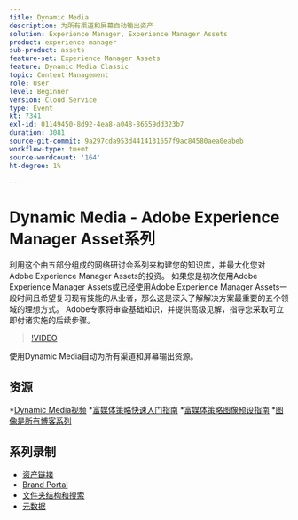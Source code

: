 ```yaml
---
title: Dynamic Media
description: 为所有渠道和屏幕自动输出资产
solution: Experience Manager, Experience Manager Assets
product: experience manager
sub-product: assets
feature-set: Experience Manager Assets
feature: Dynamic Media Classic
topic: Content Management
role: User
level: Beginner
version: Cloud Service
type: Event
kt: 7341
exl-id: 01149450-8d92-4ea8-a048-86559dd323b7
duration: 3081
source-git-commit: 9a297cda953d4414131657f9ac84580aea0eabeb
workflow-type: tm+mt
source-wordcount: '164'
ht-degree: 1%

---
```


# Dynamic Media - Adobe Experience Manager Asset系列

利用这个由五部分组成的网络研讨会系列来构建您的知识库，并最大化您对Adobe Experience Manager Assets的投资。 如果您是初次使用Adobe Experience Manager Assets或已经使用Adobe Experience Manager Assets一段时间且希望复习现有技能的从业者，那么这是深入了解解决方案最重要的五个领域的理想方式。 Adobe专家将审查基础知识，并提供高级见解，指导您采取可立即付诸实施的后续步骤。

>[!VIDEO](https://video.tv.adobe.com/v/332132/?quality=12&learn=on&hidetitle=true)

使用Dynamic Media自动为所有渠道和屏幕输出资源。

## 资源

*[Dynamic Media视频](https://experienceleague.adobe.com/docs/experience-manager-learn/assets/dynamic-media/dynamic-media-overview-feature-video-use.html#dynamic-media)
*[富媒体策略快速入门指南](https://www.adobe.com/content/dam/www/us/en/experience-manager/pdfs/dynamic-media-kickstart-guide-2019.pdf)
*[富媒体策略图像预设指南](https://www.adobe.com/content/dam/www/us/en/experience-manager/pdfs/dynamic-media-image-preset-guide.pdf)
*[图像是所有博客系列](https://business.adobe.com/blog/basics/image-is-everything-part-1-has-your-rich-media-strategy-expired)

## 系列录制

* [资产链接](asset-link.md)
* [Brand Portal](brand-portal.md)
* [文件夹结构和搜索](folder-structure-search.md)
* [元数据](metadata.md)
